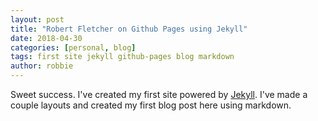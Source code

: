 ```yaml
---
layout: post
title: "Robert Fletcher on Github Pages using Jekyll"
date: 2018-04-30
categories: [personal, blog]
tags: first site jekyll github-pages blog markdown
author: robbie
---
```


Sweet success. I've created my first site powered by [Jekyll](http://jekyllrb.com). I've made a couple layouts and created my first blog post here using markdown.
